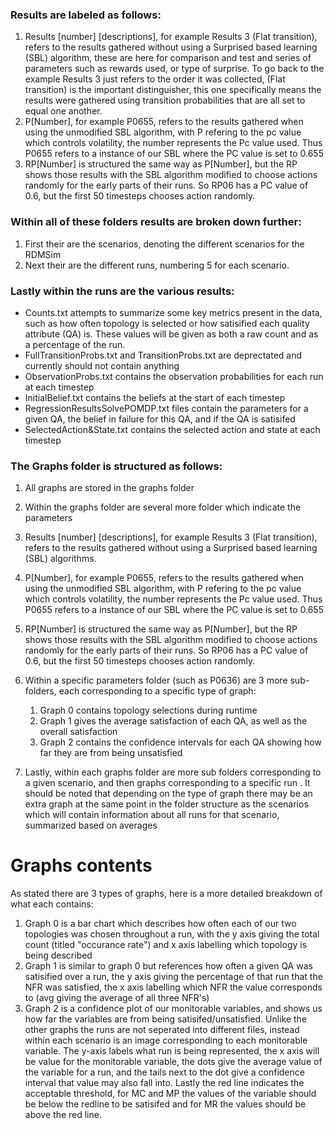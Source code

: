 ### Results are labeled as follows:
1. Results [number] [descriptions], for example Results 3 (Flat transition), refers to the results gathered without using a Surprised based learning (SBL) algorithm, these are here for comparison and test and series of parameters such as rewards used, or type of surprise. To go back to the example Results 3 just refers to the order it was collected, (Flat transition) is the important distinguisher, this one specifically means the results were gathered using transition probabilities that are all set to equal one another.
2. P[Number], for example P0655, refers to the results gathered when using the unmodified SBL algorithm, with P refering to the pc value which controls volatility, the number represents the Pc value used. Thus P0655 refers to a instance of our SBL where the PC value is set to 0.655
3. RP[Number] is structured the same way as P[Number], but the RP shows those results with the SBL algorithm modified to choose actions randomly for the early parts of their runs. So RP06 has a PC value of 0.6, but the first 50 timesteps chooses action randomly.

### Within all of these folders results are broken down further:
1. First their are the scenarios, denoting the different scenarios for the RDMSim
2. Next their are the different runs, numbering 5 for each scenario.

### Lastly within the runs are the various results:
* Counts.txt attempts to summarize some key metrics present in the data, such as how often topology is selected or how satisified each quality attribute (QA) is. These values will be given as both a raw count and as a percentage of the run.
* FullTransitionProbs.txt and TransitionProbs.txt are deprectated and currently should not contain anything
* ObservationProbs.txt contains the observation probabilities for each run at each timestep
* InitialBelief.txt contains the beliefs at the start of each timestep
* RegressionResultsSolvePOMDP.txt files contain the parameters for a given QA, the belief in failure for this QA, and if the QA is satisifed
* SelectedAction&State.txt contains the selected action and state at each timestep

### The Graphs folder is structured as follows:
1. All graphs are stored in the graphs folder
2. Within the graphs folder are several more folder which indicate the parameters
 1. Results [number] [descriptions], for example Results 3 (Flat transition), refers to the results gathered without using a Surprised based learning (SBL) algorithms.
 2. P[Number], for example P0655, refers to the results gathered when using the unmodified SBL algorithm, with P refering to the pc value which controls volatility, the number represents the Pc value used. Thus P0655 refers to a instance of our SBL where the PC value is set to 0.655
 3. RP[Number] is structured the same way as P[Number], but the RP shows those results with the SBL algorithm modified to choose actions randomly for the early parts of their runs. So RP06 has a PC value of 0.6, but the first 50 timesteps chooses action randomly.
 
3. Within a specific parameters folder (such as P0636) are 3 more sub-folders, each corresponding to a specific type of graph:
	1. Graph 0 contains topology selections during runtime
 	2. Graph 1 gives the average satisfaction of each QA, as well as the overall satisfaction
  	3. Graph 2 contains the confidence intervals for each QA showing how far they are from being unsatisfied
4. Lastly, within each graphs folder are more sub folders corresponding to a given scenario, and then graphs corresponding to a specific run
	. It should be noted that depending on the type of graph there may be an extra graph at the same point in the folder structure as the scenarios which will contain information about all runs for that scenario, summarized based on averages

# Graphs contents
As stated there are 3 types of graphs, here is a more detailed breakdown of what each contains:
1. Graph 0 is a bar chart which describes how often each of our two topologies was chosen throughout a run, with the y axis giving the total count (titled "occurance rate") and x axis labelling which topology is being described
2. Graph 1 is similar to graph 0 but references how often a given QA was satisified over a run, the y axis giving the percentage of that run that the NFR was satisfied, the x axis labelling which NFR the value corresponds to (avg giving the average of all three NFR's)
3. Graph 2 is a confidence plot of our monitorable variables, and shows us how far the variables are from being satisifed/unsatisfied. Unlike the other graphs the runs are not seperated into different files, instead within each scenario is an image corresponding to each monitorable variable. The y-axis labels what run is being represented, the x axis will be value for the monitorable variable, the dots give the average value of the variable for a run, and the tails next to the dot give a confidence interval that value may also fall into. Lastly the red line indicates the acceptable threshold, for MC and MP the values of the variable should be below the redline to be satisifed and for MR the values should be above the red line.

	
